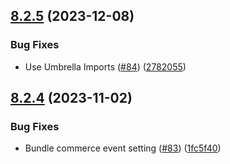 ## [8.2.5](https://github.com/mparticle-integrations/mparticle-apple-integration-appboy/compare/v8.2.4...v8.2.5) (2023-12-08)


### Bug Fixes

* Use Umbrella Imports ([#84](https://github.com/mparticle-integrations/mparticle-apple-integration-appboy/issues/84)) ([2782055](https://github.com/mparticle-integrations/mparticle-apple-integration-appboy/commit/278205520c7bcfbadd9d08b40555cb422a316490))

## [8.2.4](https://github.com/mparticle-integrations/mparticle-apple-integration-appboy/compare/v8.2.3...v8.2.4) (2023-11-02)


### Bug Fixes

* Bundle commerce event setting ([#83](https://github.com/mparticle-integrations/mparticle-apple-integration-appboy/issues/83)) ([1fc5f40](https://github.com/mparticle-integrations/mparticle-apple-integration-appboy/commit/1fc5f401b4eed836c47d9e0705a5b66d38c9df1f))
